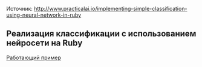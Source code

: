 Источник: http://www.practicalai.io/implementing-simple-classification-using-neural-network-in-ruby

## Реализация классификации с использованием нейросети на Ruby

[Работающий пример](https://replit.com/@r72cccp/SimpleRubyRepl?v=1)
